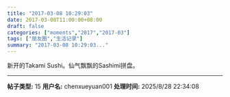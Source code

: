 ```yaml
---
title: "2017-03-08 10:29:03"
date: 2017-03-08T11:00:00+08:00
draft: false
categories: ["moments","2017","2017-03"]
tags: ["朋友圈","生活记录"]
summary: "2017-03-08 10:29:03..."
---
```


新开的Takami Sushi。仙气飘飘的Sashimi拼盘。

---

**帖子类型:** 15
**用户名:** chenxueyuan001
**处理时间:** 2025/8/28 22:34:08